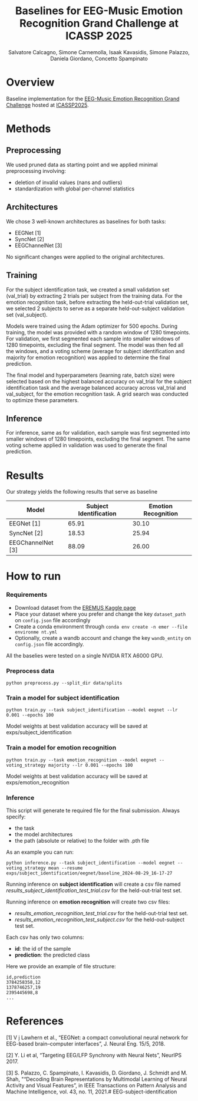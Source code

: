 <div align="center">

# Baselines for EEG-Music Emotion Recognition Grand Challenge at ICASSP 2025
Salvatore Calcagno, Simone Carnemolla, Isaak Kavasidis, Simone Palazzo, Daniela Giordano, Concetto Spampinato

</div>

# Overview
Baseline implementation for the <a href='https://eeg-music-challenge.github.io/eeg-music-challenge/'>EEG-Music Emotion Recognition Grand Challenge</a> hosted at <a href='https://2025.ieeeicassp.org/sp-grand-challenges/#gc5'>ICASSP2025</a>.

# Methods

## Preprocessing
We used pruned data as starting point and we applied minimal preprocessing involving:
- deletion of invalid values (nans and outliers)
- standardization with global per-channel statistics

## Architectures
We chose 3 well-known architectures as baselines for both tasks:
- EEGNet [1]
- SyncNet [2]
- EEGChannelNet [3] 

No significant changes were applied to the original architectures.

## Training
For the subject identification task, we created a small validation set (val_trial) by extracting 2 trials per subject from the training data. For the emotion recognition task, before extracting the held-out-trial validation set, we selected 2 subjects to serve as a separate held-out-subject validation set (val_subject).

Models were trained using the Adam optimizer for 500 epochs. During training, the model was provided with a random window of 1280 timepoints. For validation, we first segmented each sample into smaller windows of 1280 timepoints, excluding the final segment. The model was then fed all the windows, and a voting scheme (average for subject identification and majority for emotion recognition) was applied to determine the final prediction.

The final model and hyperparameters (learning rate, batch size) were selected based on the highest  balanced accuracy on val_trial for the subject identification task and the average balanced accuracy across val_trial and val_subject, for the emotion recognition task. A grid search was conducted to optimize these parameters.

## Inference
For inference, same as for validation, each sample was first segmented into smaller windows of 1280 timepoints, excluding the final segment. 
The same voting scheme applied in validation was used to generate the final prediction.

# Results
Our strategy yields the following results that serve as baseline

| Model             | Subject Identification | Emotion Recognition |
|-------------------|------------------------|---------------------|
| EEGNet [1]        | 65.91                  | 30.10               |
| SyncNet [2]       | 18.53                  | 25.94               |
| EEGChannelNet [3] | 88.09                  | 26.00               |


# How to run

### **Requirements**

- Download dataset from the <a href='https://kaggle.com/datasets/e25d8f6d371bfbe7f35f67458a7759de80d809f970f33b05ff22e7abb70bd65a'>EREMUS Kaggle page</a> 
- Place your dataset where you prefer and change the key `dataset_path` on `config.json` file accordingly 
- Create a conda environment through `conda env create -n emer --file environme
nt.yml`
- Optionally, create a wandb account and change the key `wandb_entity` on `config.json` file accordingly. 

All the baselies were tested on a single NVIDIA RTX A6000 GPU.

### **Preprocess data**

```
python preprocess.py --split_dir data/splits
```

### **Train a model for subject identification**

```
python train.py --task subject_identification --model eegnet --lr 0.001 --epochs 100
```

Model weights at best validation accuracy will be saved at exps/subject_identification

### **Train a model for emotion recognition**

```
python train.py --task emotion_recognition --model eegnet --voting_strategy majority --lr 0.001 --epochs 100
```

Model weights at best validation accuracy will be saved at exps/emotion_recognition

### **Inference**

This script will generate te required file for the final submission.
Always specify:
- the task 
- the model architectures
- the path (absolute or relative) to the folder with .pth file

As an example you can run:

```
python inference.py --task subject_identification --model eegnet --voting_strategy mean --resume exps/subject_identification/eegnet/baseline_2024-08-29_16-17-27
```

Running inference on **subject identification** will create a csv file named *results_subject_identification_test_trial.csv* for the held-out-trial test set.

Running inference on **emotion recognition** will create two csv files:
- *results_emotion_recognition_test_trial.csv* for the held-out-trial test set.
- *results_emotion_recognition_test_subject.csv* for the held-out-subject test set.

Each csv has only two columns:
- **id**: the id of the sample
- **prediction**: the predicted class

Here we provide an example of file structure:
```
id,prediction
3784258358,12
1378746257,19
2395445698,8
...
```

# References
[1] V j Lawhern et al., “EEGNet: a compact convolutional neural network for EEG-based brain–computer interfaces”, J. Neural Eng. 15/5, 2018.

[2] Y. Li et al, “Targeting EEG/LFP Synchrony with Neural Nets”, NeurIPS 2017.

[3] S. Palazzo, C. Spampinato, I. Kavasidis, D. Giordano, J. Schmidt and M. Shah, "“Decoding Brain Representations by Multimodal Learning of Neural Activity and Visual Features”, in IEEE Transactions on Pattern Analysis and Machine Intelligence, vol. 43, no. 11, 2021.#   E E G - s u b j e c t - i d e n t i f i c a t i o n  
 